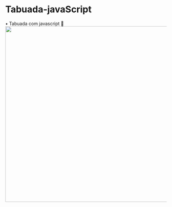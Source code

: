# Tabuada-javaScript
• Tabuada com javascript 🧮
<br>
<img src="https://user-images.githubusercontent.com/102268481/202291359-4e1f2c13-1ac3-4299-b4c1-511a9651c8c9.png" width="550"/>
